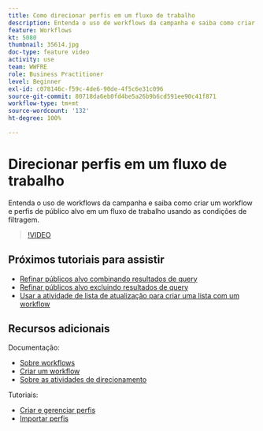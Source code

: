 ```yaml
---
title: Como direcionar perfis em um fluxo de trabalho
description: Entenda o uso de workflows da campanha e saiba como criar um fluxo de trabalho e direcionar perfis em um fluxo de trabalho usando as condições de filtragem.
feature: Workflows
kt: 5080
thumbnail: 35614.jpg
doc-type: feature video
activity: use
team: WWFRE
role: Business Practitioner
level: Beginner
exl-id: c078146c-f59c-4de6-90de-4f5c6e31c096
source-git-commit: 80718da6eb0fd4be5a26b9b6cd591ee90c41f871
workflow-type: tm+mt
source-wordcount: '132'
ht-degree: 100%

---
```


# Direcionar perfis em um fluxo de trabalho

Entenda o uso de workflows da campanha e saiba como criar um workflow e perfis de público alvo em um fluxo de trabalho usando as condições de filtragem.

>[!VIDEO](https://video.tv.adobe.com/v/35614?quality=12)

## Próximos tutoriais para assistir

* [Refinar públicos alvo combinando resultados de query](/help/automating-with-workflows/refining-targets-by-combining-query-results.md)
* [Refinar públicos alvo excluindo resultados de query](/help/automating-with-workflows/refining-targets-by-excluding-query-results.md)
* [Usar a atividade de lista de atualização para criar uma lista com um workflow](/help/automating-with-workflows/using-the-update-list-activity.md)

## Recursos adicionais

Documentação:

* [Sobre workflows](https://docs.adobe.com/content/help/pt-BR/campaign-classic/using/automating-with-workflows/introduction/about-workflows.html)
* [Criar um workflow](https://docs.adobe.com/content/help/pt-BR/campaign-classic-learn/tutorials/getting-started/creating-a-workflow.html)
* [Sobre as atividades de direcionamento](https://docs.adobe.com/content/help/pt-BR/campaign-classic/using/automating-with-workflows/targeting-activities/about-targeting-activities.html)

Tutoriais:

* [Criar e gerenciar perfis](/help/profile-management/create-and-manage-profiles.md)
* [Importar perfis](/help/data-management/importing-profiles.md)
